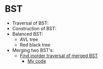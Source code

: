 # BST
- Traversal of BST:
- Construction of BST:
- Balanced BST:
    - AVL tree
    - Red black tree
- Merging two BST's:
    - [Find inorder traversal of merged BST](https://www.geeksforgeeks.org/problems/merge-two-bst-s/1)
        - [My code](merge_bst.cpp)

